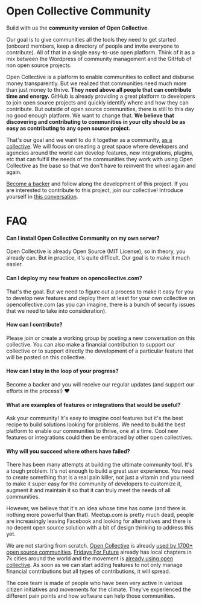 # Open Collective Community

Build with us the **community version of Open Collective**.

Our goal is to give communities all the tools they need to get started (onboard members, keep a directory of people and invite everyone to contribute). All of that in a single easy-to-use open platform. Think of it as a mix between the Wordpress of community management and the GitHub of non open source projects.

Open Collective is a platform to enable communities to collect and disburse money transparently. But we realized that communities need much more than just money to thrive. **They need above all people that can contribute time and energy.** GitHub is already providing a great platform to developers to join open source projects and quickly identify where and how they can contribute. But outside of open source communities, there is still to this day no good enough platform. We want to change that. **We believe that discovering and contributing to communities in your city should be as easy as contributing to any open source project.**

That's our goal and we want to do it together as a community, [as a collective](https://opencollective.com/community). We will focus on creating a great space where developers and agencies around the world can develop features, new integrations, plugins, etc that can fulfill the needs of the communities they work with using Open Collective as the base so that we don't have to reinvent the wheel again and again.

[Become a backer](https://opencollective.com/community/donate) and follow along the development of this project.
If you are interested to contribute to this project, join our collective! Introduce yourself in [this conversation](https://opencollective.com/community/conversations/introductions-5lpy75pa).

# FAQ

#### Can I install Open Collective Community on my own server?
Open Collective is already Open Source (MIT License), so in theory, you already can. But in practice, it's quite difficult. Our goal is to make it much easier.

#### Can I deploy my new feature on opencollective.com?
That's the goal. But we need to figure out a process to make it easy for you to develop new features and deploy them at least for your own collective on opencollective.com (as you can imagine, there is a bunch of security issues that we need to take into consideration).

#### How can I contribute?
Please join or create a working group by posting a new conversation on this collective. You can also make a financial contribution to support our collective or to support directly the development of a particular feature that will be posted on this collective.

#### How can I stay in the loop of your progress?
Become a backer and you will receive our regular updates (and support our efforts in the process!) ❤️

#### What are examples of features or integrations that would be useful?
Ask your community! It's easy to imagine cool features but it's the best recipe to build solutions looking for problems. We need to build the best platform to enable our communities to thrive, one at a time. Cool new features or integrations could then be embraced by other open collectives.

#### Why will you succeed where others have failed?
There has been many attempts at building the ultimate community tool. It's a tough problem. It's not enough to build a great user experience. You need to create something that is a real pain killer, not just a vitamin and you need to make it super easy for the community of developers to customize it, augment it and maintain it so that it can truly meet the needs of all communities.

However, we believe that it's an idea whose time has come (and there is nothing more powerful than that). Meetup.com is pretty much dead, people are increasingly leaving Facebook and looking for alternatives and there is no decent open source solution with a bit of design thinking to address this yet.

We are not starting from scratch. [Open Collective](https://opencollective.com) is already [used by 1700+ open source communities](https://opencollective.com/opensource). [Fridays For Future](https://fridaysforfuture.org) already has local chapters in 7k cities around the world and the movement is [already using open collective](https://opencollective.com/fridaysforfuture-us). As soon as we can start adding features to not only manage financial contributions but all types of contributions, it will spread.

The core team is made of people who have been very active in various citizen initiatives and movements for the climate. They've experienced the different pain points and how software can help those communities.

